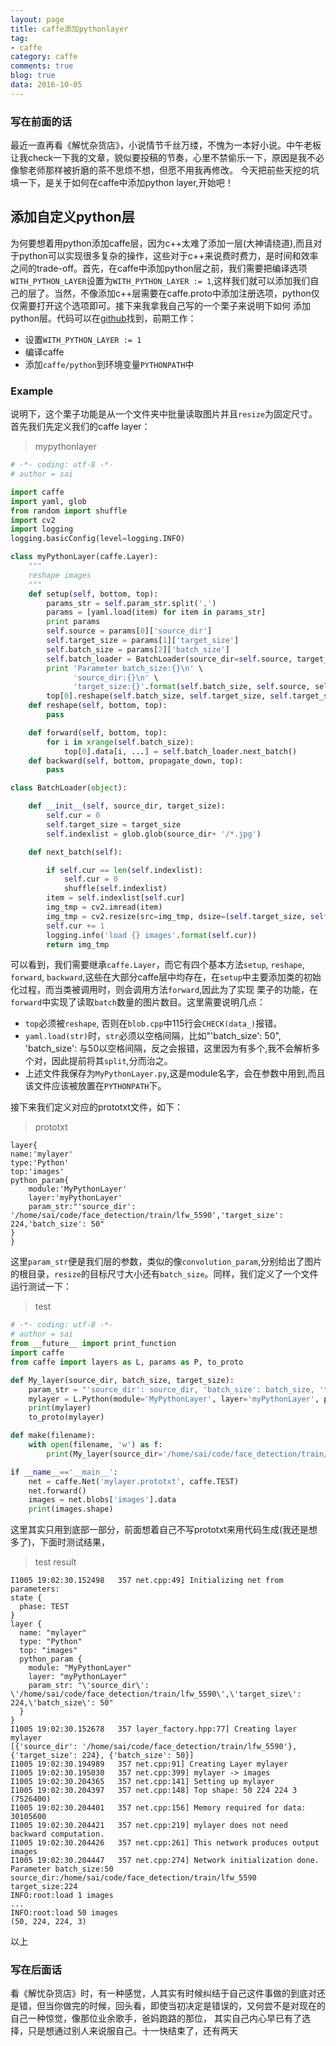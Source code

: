 ```yaml
---
layout: page
title: caffe添加pythonlayer
tag:
- caffe
category: caffe
comments: true
blog: true
data: 2016-10-05
---  
```


### 写在前面的话　　

最近一直再看《解忧杂货店》，小说情节千丝万缕，不愧为一本好小说。中午老板让我check一下我的文章，貌似要投稿的节奏，心里不禁偷乐一下，原因是我不必像黎老师那样被折磨的茶不思烦不想，但愿不用我再修改。
今天把前些天挖的坑填一下，是关于如何在caffe中添加python layer,开始吧！　　

## 添加自定义python层  

为何要想着用python添加caffe层，因为c++太难了添加一层(大神请绕道),而且对于python可以实现很多复杂的操作，这些对于c++来说费时费力，是时间和效率之间的trade-off。首先，在caffe中添加python层之前，我们需要把编译选项
`WITH_PYTHON_LAYER`设置为`WITH_PYTHON_LAYER := 1`,这样我们就可以添加我们自己的层了。当然，不像添加c++层需要在caffe.proto中添加注册选项，python仅仅需要打开这个选项即可。接下来我拿我自己写的一个栗子来说明下如何
添加python层。代码可以在[github](https://github.com/saicoco/_practice/tree/master/pycaffe)找到，前期工作：  

* 设置`WITH_PYTHON_LAYER := 1`
* 编译caffe
* 添加`caffe/python`到环境变量`PYTHONPATH`中

### Example  

说明下，这个栗子功能是从一个文件夹中批量读取图片并且`resize`为固定尺寸。首先我们先定义我们的caffe layer：　　

> mypythonlayer  

```python
# -*- coding: utf-8 -*-
# author = sai

import caffe
import yaml, glob
from random import shuffle
import cv2
import logging
logging.basicConfig(level=logging.INFO)

class myPythonLayer(caffe.Layer):
    """
    reshape images
    """
    def setup(self, bottom, top):
        params_str = self.param_str.split(',')
        params = [yaml.load(item) for item in params_str]
        print params
        self.source = params[0]['source_dir']
        self.target_size = params[1]['target_size']
        self.batch_size = params[2]['batch_size']
        self.batch_loader = BatchLoader(source_dir=self.source, target_size=self.target_size)
        print 'Parameter batch_size:{}\n' \
              'source_dir:{}\n' \
              'target_size:{}'.format(self.batch_size, self.source, self.target_size)
        top[0].reshape(self.batch_size, self.target_size, self.target_size, 3)
    def reshape(self, bottom, top):
        pass

    def forward(self, bottom, top):
        for i in xrange(self.batch_size):
            top[0].data[i, ...] = self.batch_loader.next_batch()
    def backward(self, bottom, propagate_down, top):
        pass

class BatchLoader(object):

    def __init__(self, source_dir, target_size):
        self.cur = 0
        self.target_size = target_size
        self.indexlist = glob.glob(source_dir+ '/*.jpg')

    def next_batch(self):

        if self.cur == len(self.indexlist):
            self.cur = 0
            shuffle(self.indexlist)
        item = self.indexlist[self.cur]
        img_tmp = cv2.imread(item)
        img_tmp = cv2.resize(src=img_tmp, dsize=(self.target_size, self.target_size))
        self.cur += 1
        logging.info('load {} images'.format(self.cur))
        return img_tmp
```  

可以看到，我们需要继承`caffe.Layer`，而它有四个基本方法`setup`, `reshape`, `forward`, `backward`,这些在大部分caffe层中均存在，在`setup`中主要添加类的初始化过程，而当类被调用时，则会调用方法`forward`,因此为了实现
栗子的功能，在`forward`中实现了读取`batch`数量的图片数目。这里需要说明几点：  

* `top`必须被`reshape`, 否则在`blob.cpp`中115行会`CHECK(data_)`报错。
* `yaml.load(str)`时，`str`必须以空格间隔，比如"'batch_size': 50", 'batch_size': 与50以空格间隔，反之会报错，这里因为有多个,我不会解析多个对，因此提前将其`split`,分而治之。
* 上述文件我保存为`MyPythonLayer.py`,这是module名字，会在参数中用到,而且该文件应该被放置在`PYTHONPATH`下。

接下来我们定义对应的prototxt文件，如下：

>prototxt  

```
layer{
name:'mylayer'
type:'Python'
top:'images'
python_param{
    module:'MyPythonLayer'
    layer:'myPythonLayer'
    param_str:"'source_dir': '/home/sai/code/face_detection/train/lfw_5590','target_size': 224,'batch_size': 50"
}
}
```  

这里`param_str`便是我们层的参数，类似的像`convolution_param`,分别给出了图片的根目录，`resize`的目标尺寸大小还有`batch_size`。同样，我们定义了一个文件运行测试一下：　　

>test  

```python
# -*- coding: utf-8 -*-
# author = sai
from __future__ import print_function
import caffe
from caffe import layers as L, params as P, to_proto

def My_layer(source_dir, batch_size, target_size):
    param_str = "'source_dir': source_dir, 'batch_size': batch_size, 'target_size': target_size"
    mylayer = L.Python(module='MyPythonLayer', layer='myPythonLayer', param_str=param_str)
    print(mylayer)
    to_proto(mylayer)

def make(filename):
    with open(filename, 'w') as f:
        print(My_layer(source_dir='/home/sai/code/face_detection/train/lfw_5590', batch_size=50, target_size=100), file=f)

if __name__=='__main__':
    net = caffe.Net('mylayer.prototxt', caffe.TEST)
    net.forward()
    images = net.blobs['images'].data
    print(images.shape)
```  
这里其实只用到底部一部分，前面想着自己不写prototxt来用代码生成(我还是想多了)，下面时测试结果，　　

>test result  

```
I1005 19:02:30.152498   357 net.cpp:49] Initializing net from parameters:
state {
  phase: TEST
}
layer {
  name: "mylayer"
  type: "Python"
  top: "images"
  python_param {
    module: "MyPythonLayer"
    layer: "myPythonLayer"
    param_str: "\'source_dir\': \'/home/sai/code/face_detection/train/lfw_5590\',\'target_size\': 224,\'batch_size\': 50"
  }
}
I1005 19:02:30.152678   357 layer_factory.hpp:77] Creating layer mylayer
[{'source_dir': '/home/sai/code/face_detection/train/lfw_5590'}, {'target_size': 224}, {'batch_size': 50}]
I1005 19:02:30.194989   357 net.cpp:91] Creating Layer mylayer
I1005 19:02:30.195030   357 net.cpp:399] mylayer -> images
I1005 19:02:30.204365   357 net.cpp:141] Setting up mylayer
I1005 19:02:30.204397   357 net.cpp:148] Top shape: 50 224 224 3 (7526400)
I1005 19:02:30.204401   357 net.cpp:156] Memory required for data: 30105600
I1005 19:02:30.204421   357 net.cpp:219] mylayer does not need backward computation.
I1005 19:02:30.204426   357 net.cpp:261] This network produces output images
I1005 19:02:30.204447   357 net.cpp:274] Network initialization done.
Parameter batch_size:50
source_dir:/home/sai/code/face_detection/train/lfw_5590
target_size:224
INFO:root:load 1 images
...
INFO:root:load 50 images
(50, 224, 224, 3)
```  

以上　　

### 写在后面话　　

看《解忧杂货店》时，有一种感觉，人其实有时候纠结于自己这件事做的到底对还是错，但当你做完的时候，回头看，即使当初决定是错误的，又何尝不是对现在的自己一种惊觉，像那位业余歌手，爸妈跑路的那位，
其实自己内心早已有了选择，只是想通过别人来说服自己。十一快结束了，还有两天
